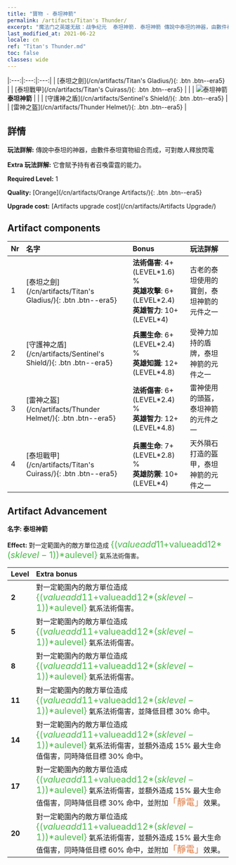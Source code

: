 ```yaml
---
title: "寶物 - 泰坦神箭"
permalink: /artifacts/Titan's Thunder/
excerpt: "魔法门之英雄无敌：战争纪元  泰坦神箭. 泰坦神箭 傳說中泰坦的神器，由數件泰坦寶物組合而成，可對敵人釋放閃電"
last_modified_at: 2021-06-22
locale: cn
ref: "Titan's Thunder.md"
toc: false
classes: wide
---
```


  |:---:|:---:|:---:| 
  |  [泰坦之劍](/cn/artifacts/Titan's Gladius/){: .btn .btn--era5} |   |  [泰坦戰甲](/cn/artifacts/Titan's Cuirass/){: .btn .btn--era5} | 
  |   | ![泰坦神箭](/images/t/icon_artifact_42.png) **泰坦神箭** |  | 
  |  [守護神之盾](/cn/artifacts/Sentinel's Shield/){: .btn .btn--era5} |   |  [雷神之盔](/cn/artifacts/Thunder Helmet/){: .btn .btn--era5} | 


## 詳情

 **玩法詳解:** 傳說中泰坦的神器，由數件泰坦寶物組合而成，可對敵人釋放閃電

 **Extra 玩法詳解:** 它會賦予持有者召喚雷霆的能力。

 **Required Level:** 1

 **Quality:** [Orange](/cn/artifacts/Orange Artifacts/){: .btn .btn--era5}

 **Upgrade cost:** [Artifacts upgrade cost](/cn/artifacts/Artifacts Upgrade/)



## Artifact components

  | Nr |    名字    |   Bonus | 玩法詳解 | 
  |:---|:-----------|:--------|:------------| 
  | 1 | [泰坦之劍](/cn/artifacts/Titan's Gladius/){: .btn .btn--era5} | **法術傷害**: 4+(LEVEL\*1.6) %<br/>**英雄攻擊**: 6+(LEVEL\*2.4)<br/>**英雄智力**: 10+(LEVEL\*4) | 古老的泰坦使用的寶劍，泰坦神箭的元件之一 | 
  | 2 | [守護神之盾](/cn/artifacts/Sentinel's Shield/){: .btn .btn--era5} | **兵團生命**: 6+(LEVEL\*2.4) %<br/>**英雄知識**: 12+(LEVEL\*4.8) | 受神力加持的盾牌，泰坦神箭的元件之一 | 
  | 3 | [雷神之盔](/cn/artifacts/Thunder Helmet/){: .btn .btn--era5} | **法術傷害**: 6+(LEVEL\*2.4) %<br/>**英雄智力**: 12+(LEVEL\*4.8) | 雷神使用的頭盔，泰坦神箭的元件之一 | 
  | 4 | [泰坦戰甲](/cn/artifacts/Titan's Cuirass/){: .btn .btn--era5} | **兵團生命**: 7+(LEVEL\*2.8) %<br/>**英雄防禦**: 10+(LEVEL\*4) | 天外隕石打造的盔甲，泰坦神箭的元件之一 | 


## Artifact Advancement

 **名字: 泰坦神箭**

 **Effect:** 對一定範圍內的敵方單位造成 <span style="color: #48b946;font-size:20px">{($valueadd11+$valueadd12*($sklevel-1))*$aulevel}</span> 氣系法術傷害。

  |  Level  |    Extra bonus  | 
  |:--------|:----------------| 
  | **2** | 對一定範圍內的敵方單位造成 <span style="color: #48b946;font-size:20px">{($valueadd11+$valueadd12*($sklevel-1))*$aulevel}</span> 氣系法術傷害。 | 
  | **5** | 對一定範圍內的敵方單位造成 <span style="color: #48b946;font-size:20px">{($valueadd11+$valueadd12*($sklevel-1))*$aulevel}</span> 氣系法術傷害。 | 
  | **8** | 對一定範圍內的敵方單位造成 <span style="color: #48b946;font-size:20px">{($valueadd11+$valueadd12*($sklevel-1))*$aulevel}</span> 氣系法術傷害。 | 
  | **11** | 對一定範圍內的敵方單位造成 <span style="color: #48b946;font-size:20px">{($valueadd11+$valueadd12*($sklevel-1))*$aulevel}</span> 氣系法術傷害，並降低目標 30% 命中。 | 
  | **14** | 對一定範圍內的敵方單位造成 <span style="color: #48b946;font-size:20px">{($valueadd11+$valueadd12*($sklevel-1))*$aulevel}</span> 氣系法術傷害，並額外造成 15% 最大生命值傷害，同時降低目標 30% 命中。 | 
  | **17** | 對一定範圍內的敵方單位造成 <span style="color: #48b946;font-size:20px">{($valueadd11+$valueadd12*($sklevel-1))*$aulevel}</span> 氣系法術傷害，並額外造成 15% 最大生命值傷害，同時降低目標 30% 命中，並附加<span style="color: #e07c44;font-size:20px">「靜電」</span>效果。 | 
  | **20** | 對一定範圍內的敵方單位造成 <span style="color: #48b946;font-size:20px">{($valueadd11+$valueadd12*($sklevel-1))*$aulevel}</span> 氣系法術傷害，並額外造成 15% 最大生命值傷害，同時降低目標 60% 命中，並附加<span style="color: #e07c44;font-size:20px">「靜電」</span>效果。 | 
